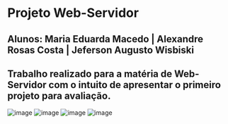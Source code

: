# Projeto Web-Servidor

## Alunos: Maria Eduarda Macedo | Alexandre Rosas Costa | Jeferson Augusto Wisbiski   

## Trabalho realizado para a matéria de Web-Servidor com o intuito de apresentar o primeiro projeto para avaliação. 

![image](https://img.shields.io/badge/PHP-777BB4?style=for-the-badge&logo=php&logoColor=white) ![image](https://img.shields.io/badge/JavaScript-F7DF1E?style=for-the-badge&logo=javascript&logoColor=black) ![image](https://img.shields.io/badge/CSS-239120?&style=for-the-badge&logo=css3&logoColor=white) ![image](https://img.shields.io/badge/HTML-239120?style=for-the-badge&logo=html5&logoColor=white)